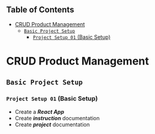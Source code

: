 Table of Contents
---

- [CRUD Product Management](#crud-product-management)
  - [`Basic Project Setup`](#basic-project-setup)
    - [`Project Setup 01` (Basic Setup)](#project-setup-01-basic-setup)

# CRUD Product Management

## `Basic Project Setup`

### `Project Setup 01` (Basic Setup)

- Create a ___React App___
- Create ___instruction___ documentation
- Create ___project___ documentation




